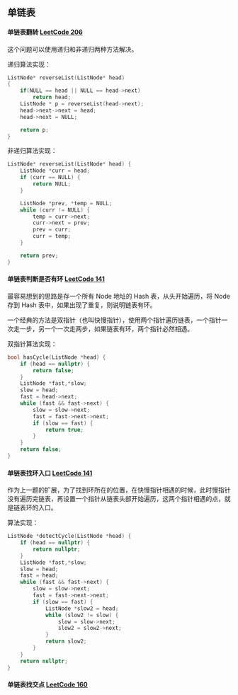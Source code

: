 ## 单链表

#### 单链表翻转 [LeetCode 206](https://leetcode.com/problems/reverse-linked-list/)

这个问题可以使用递归和非递归两种方法解决。

递归算法实现：

```cpp
ListNode* reverseList(ListNode* head)
{
    if(NULL == head || NULL == head->next)
        return head;
    ListNode * p = reverseList(head->next);
    head->next->next = head;
    head->next = NULL;

    return p;
}
```

非递归算法实现：

```cpp
ListNode* reverseList(ListNode* head) {
    ListNode *curr = head;
    if (curr == NULL) {
        return NULL;
    }

    ListNode *prev, *temp = NULL;
    while (curr != NULL) {
        temp = curr->next;
        curr->next = prev;
        prev = curr;
        curr = temp;
    }

    return prev;
}
```

#### 单链表判断是否有环 [LeetCode 141](https://leetcode.com/problems/linked-list-cycle/)

最容易想到的思路是存一个所有 Node 地址的 Hash 表，从头开始遍历，将 Node 存到 Hash 表中，如果出现了重复，则说明链表有环。

一个经典的方法是双指针（也叫快慢指针），使用两个指针遍历链表，一个指针一次走一步，另一个一次走两步，如果链表有环，两个指针必然相遇。

双指针算法实现：

```cpp
bool hasCycle(ListNode *head) {
    if (head == nullptr) {
        return false;
    }
    ListNode *fast,*slow;
    slow = head;
    fast = head->next;
    while (fast && fast->next) {
        slow = slow->next;
        fast = fast->next->next;
        if (slow == fast) {
            return true;
        }
    }
    return false;
}
```

#### 单链表找环入口 [LeetCode 141](https://leetcode.com/problems/linked-list-cycle-ii/)

作为上一题的扩展，为了找到环所在的位置，在快慢指针相遇的时候，此时慢指针没有遍历完链表，再设置一个指针从链表头部开始遍历，这两个指针相遇的点，就是链表环的入口。

算法实现：

```cpp
ListNode *detectCycle(ListNode *head) {
    if (head == nullptr) {
        return nullptr;
    }
    ListNode *fast,*slow;
    slow = head;
    fast = head;
    while (fast && fast->next) {
        slow = slow->next;
        fast = fast->next->next;
        if (slow == fast) {
            ListNode *slow2 = head;
            while (slow2 != slow) {
                slow = slow->next;
                slow2 = slow2->next;
            }
            return slow2;
        }
    }
    return nullptr;
}
```

#### 单链表找交点 [LeetCode 160](https://leetcode.com/problems/intersection-of-two-linked-lists/)
